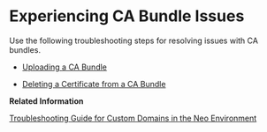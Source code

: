 <!-- loio4c263259bccc4151bbd7d44c09da4a9d -->

# Experiencing CA Bundle Issues

Use the following troubleshooting steps for resolving issues with CA bundles.



-   [Uploading a CA Bundle](uploading-a-ca-bundle-c8e57f1.md)

-   [Deleting a Certificate from a CA Bundle](deleting-a-certificate-from-a-ca-bundle-5b70491.md)


**Related Information**  


[Troubleshooting Guide for Custom Domains in the Neo Environment](troubleshooting-guide-for-custom-domains-in-the-neo-environment-216e0ed.md "Use this troubleshooting guide to quickly identify and resolve issues with custom domains in the SAP BTP, Neo environment.")

